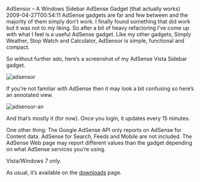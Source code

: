 AdSensor – A Windows Sidebar AdSense Gadget (that actually works)
2009-04-27T00:54:11
AdSense gadgets are far and few between and the majority of them simply don’t work. I finally found something that did work but it was not to my liking. So after a bit of heavy refactoring I’ve come up with what I feel is a useful AdSense gadget. Like my other gadgets, Simply Weather, Stop Watch and Calculator, AdSensor is simple, functional and compact.

So without further ado, here’s a screenshot of my AdSense Vista Sidebar gadget.

![adsensor](http://az667460.vo.msecnd.net/cdn/images/blog/AdsensorAGoogleAdSenseGadgetthatactually_8F79/adsensor.png)

If you’re not familiar with AdSense then it may look a bit confusing so here’s an annotated view.

![adsensor-an](http://az667460.vo.msecnd.net/cdn/images/blog/AdsensorAGoogleAdSenseGadgetthatactually_8F79/adsensoran.png)

And that’s mostly it (for now). Once you login, it updates every 15 minutes.

One other thing: The Google AdSense API only reports on AdSense for Content data. AdSense for Search, Feeds and Mobile are not included. The AdSense Web page may report different values than the gadget depending on what AdSense services you’re using.

Vista/Windows 7 only.

As usual, it’s available on the [downloads](/downloads) page.
